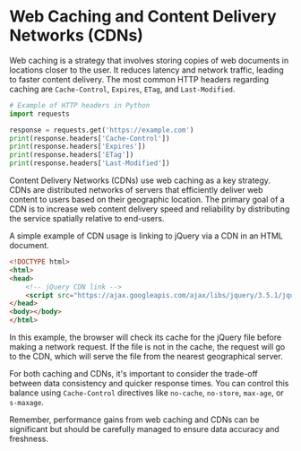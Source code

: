 # Web Caching and Content Delivery Networks (CDNs)

Web caching is a strategy that involves storing copies of web documents in locations closer to the user. It reduces latency and network traffic, leading to faster content delivery. The most common HTTP headers regarding caching are `Cache-Control`, `Expires`, `ETag`, and `Last-Modified`.

```python
# Example of HTTP headers in Python
import requests

response = requests.get('https://example.com')
print(response.headers['Cache-Control'])
print(response.headers['Expires'])
print(response.headers['ETag'])
print(response.headers['Last-Modified'])
```

Content Delivery Networks (CDNs) use web caching as a key strategy. CDNs are distributed networks of servers that efficiently deliver web content to users based on their geographic location. The primary goal of a CDN is to increase web content delivery speed and reliability by distributing the service spatially relative to end-users.

A simple example of CDN usage is linking to jQuery via a CDN in an HTML document.

```html
<!DOCTYPE html>
<html>
<head>
    <!-- jQuery CDN link -->
    <script src="https://ajax.googleapis.com/ajax/libs/jquery/3.5.1/jquery.min.js"></script>
</head>
<body></body>
</html>
```

In this example, the browser will check its cache for the jQuery file before making a network request. If the file is not in the cache, the request will go to the CDN, which will serve the file from the nearest geographical server.

For both caching and CDNs, it's important to consider the trade-off between data consistency and quicker response times. You can control this balance using `Cache-Control` directives like `no-cache`, `no-store`, `max-age`, or `s-maxage`. 

Remember, performance gains from web caching and CDNs can be significant but should be carefully managed to ensure data accuracy and freshness.